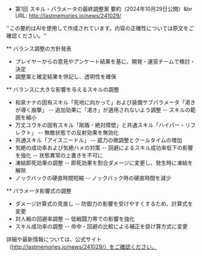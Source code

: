 * 第1回 スキル・パラメータの最終調整案 要約（2024年10月29日公開）&br
URL: http://lastmemories.io/news/241029/

''この要約はAIを使用して作成されています。内容の正確性については原文をご確認ください。''

** バランス調整の方針発表
- プレイヤーからの意見やアンケート結果を基に、開発・運営チームで検討・決定
- 調整案と確定結果を併記し、透明性を確保

** バランスに大きな影響を与えるスキルの調整
- 和泉ナナの固有スキル「死地に向かって」および装備サブパラメータ「渇きが導く崩撃」
-- 追加効果に「渇き」が適用されないよう調整
-- スキルの範囲を縮小
- 万丈ユウキの固有スキル「剛盾・絶対障壁」と共通スキル「ハイパー・リフレクト」
-- 無敵状態での反射効果を無効化
- 共通スキル「アイスニードル」
-- 威力の微調整とクールタイムの増加
- 気絶の成功率および気絶ハメの対策
-- 回避によるスキル成功率低下の影響を強化
-- 状態異常の上書きを不可に
- 凍結即死効果の調整
-- 即死効果を割合ダメージに変更し、発生時に凍結を解除
- ノックバックの硬直時間短縮
-- ノックバック時の硬直時間を減少

** パラメータ影響式の調整
- ダメージ計算式の見直し
-- 防御力の影響を受けやすくするため、計算式を変更
- 対人戦の回避率調整
-- 低戦闘力帯での影響を強化
- スキル成功率の調整
-- 命中・回避の比較による補正を掛け算方式に変更

詳細や最新情報については、公式サイト（http://lastmemories.io/news/241029/）をご確認ください。